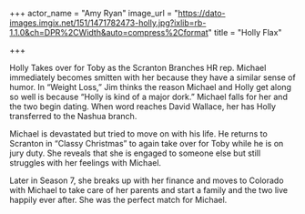 +++
actor_name = "Amy Ryan"
image_url = "https://dato-images.imgix.net/151/1471782473-holly.jpg?ixlib=rb-1.1.0&ch=DPR%2CWidth&auto=compress%2Cformat"
title = "Holly Flax"

+++

Holly Takes over for Toby as the Scranton Branches HR rep. Michael immediately becomes smitten with her because they have a similar sense of humor. In “Weight Loss,” Jim thinks the reason Michael and Holly get along so well is because “Holly is kind of a major dork.” Michael falls for her and the two begin dating. When word reaches David Wallace, her has Holly transferred to the Nashua branch.

Michael is devastated but tried to move on with his life. He returns to Scranton in “Classy Christmas” to again take over for Toby while he is on jury duty. She reveals that she is engaged to someone else but still struggles with her feelings with Michael.

Later in Season 7, she breaks up with her finance and moves to Colorado with Michael to take care of her parents and start a family and the two live happily ever after. She was the perfect match for Michael.